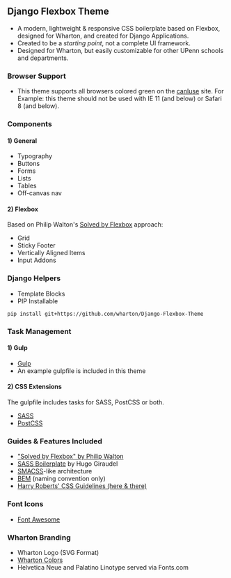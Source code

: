 ## Django Flexbox Theme
- A modern, lightweight & responsive CSS boilerplate based on Flexbox, designed for Wharton, and created for Django Applications.
- Created to be a <em>starting point</em>, not a complete UI framework.
- Designed for Wharton, but easily customizable for other UPenn schools and departments.

### Browser Support
- This theme supports all browsers colored green on the <a href="http://caniuse.com/#search=flexbox">canIuse</a> site. For Example: this theme should not be used with IE 11 (and below) or Safari 8 (and below).

### Components

#### 1) General 
- Typography
- Buttons
- Forms
- Lists
- Tables
- Off-canvas nav

#### 2) Flexbox
Based on Philip Walton's <a href="https://philipwalton.github.io/solved-by-flexbox">Solved by Flexbox</a> approach:

- Grid
- Sticky Footer
- Vertically Aligned Items
- Input Addons


### Django Helpers
- Template Blocks
- PIP Installable
<pre><code>pip install git+https://github.com/wharton/Django-Flexbox-Theme</code></pre>

### Task Management

#### 1) Gulp
- <a href="http://gulpjs.com">Gulp</a>
- An example gulpfile is included in this theme

#### 2) CSS Extensions
The gulpfile includes tasks for SASS, PostCSS or both.

- <a href="http://sass-lang.com">SASS</a>
- <a href="http://postcss.org">PostCSS</a>

### Guides & Features Included
- <a href="http://philipwalton.github.io/solved-by-flexbox">"Solved by Flexbox" by Philip Walton</a>
- <a href="https://github.com/HugoGiraudel/sass-boilerplate">SASS Boilerplate</a> by Hugo Giraudel
- <a href="https://smacss.com">SMACSS</a>-like architecture
- <a href="http://getbem.com/introduction">BEM</a> (naming convention only)
- <a href="http://cssguidelin.es">Harry Roberts' CSS Guidelines (here & there)</a>

### Font Icons
- <a href="https://fortawesome.github.io/Font-Awesome">Font Awesome</a>

### Wharton Branding 
- Wharton Logo (SVG Format)
- <a href="https://standards.wharton.upenn.edu/color">Wharton Colors</a>
- Helvetica Neue and Palatino Linotype served via Fonts.com
